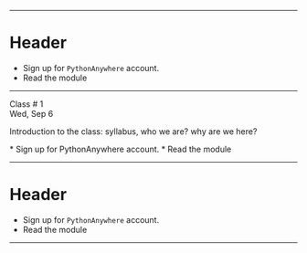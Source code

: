 ------------------

# Header #

* Sign up for `PythonAnywhere` account.
* Read the module        

------------------




<div class="lecture1">

<div class="column_date">
<p markdown="block">
Class # 1 <br> 
Wed, Sep 6 

</p>
</div>



<div class="column_materials" >

<p markdown="block">
Introduction to the class: syllabus, who we are? why are we here? <br>



</p>
</div>




<div class="column_assign">

<p markdown="block">
* Sign up for PythonAnywhere account.
* Read the module        

</p>
</div>

</div>

<div class="lecture1" markdown="1">

-------------------

# Header #

* Sign up for `PythonAnywhere` account.
* Read the module        

-------------------

</div>
